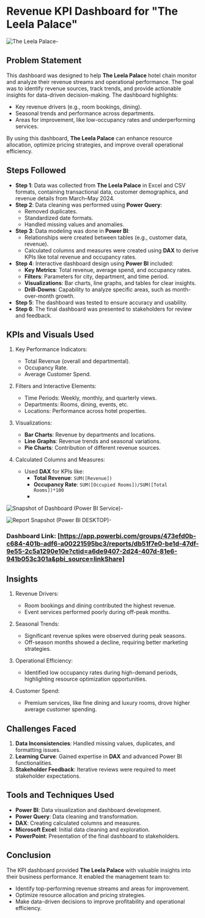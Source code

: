 

# Revenue KPI Dashboard for "The Leela Palace" 


![The Leela Palace-](https://github.com/kethavath-sandeep/Revenue-KPI-Dashboard-Leela-Palace/blob/main/the%20leela%20palace.jpg?raw=true)


## Problem Statement  
This dashboard was designed to help **The Leela Palace** hotel chain monitor and analyze their revenue streams and operational performance. The goal was to identify revenue sources, track trends, and provide actionable insights for data-driven decision-making. The dashboard highlights:  
- Key revenue drivers (e.g., room bookings, dining).  
- Seasonal trends and performance across departments.  
- Areas for improvement, like low-occupancy rates and underperforming services.  

By using this dashboard, **The Leela Palace** can enhance resource allocation, optimize pricing strategies, and improve overall operational efficiency.



## Steps Followed  

- **Step 1**: Data was collected from **The Leela Palace** in Excel and CSV formats, containing transactional data, customer demographics, and revenue details from March–May 2024.  
- **Step 2**: Data cleaning was performed using **Power Query**:  
   - Removed duplicates.  
   - Standardized date formats.  
   - Handled missing values and anomalies.  
- **Step 3**: Data modeling was done in **Power BI**:  
   - Relationships were created between tables (e.g., customer data, revenue).  
   - Calculated columns and measures were created using **DAX** to derive KPIs like total revenue and occupancy rates.  
- **Step 4**: Interactive dashboard design using **Power BI** included:  
   - **Key Metrics**: Total revenue, average spend, and occupancy rates.  
   - **Filters**: Parameters for city, department, and time period.  
   - **Visualizations**: Bar charts, line graphs, and tables for clear insights.  
   - **Drill-Downs**: Capability to analyze specific areas, such as month-over-month growth.  
- **Step 5**: The dashboard was tested to ensure accuracy and usability.  
- **Step 6**: The final dashboard was presented to stakeholders for review and feedback.  



## KPIs and Visuals Used  

1. Key Performance Indicators:  
   - Total Revenue (overall and departmental).  
   - Occupancy Rate.  
   - Average Customer Spend.  

2. Filters and Interactive Elements:  
   - Time Periods: Weekly, monthly, and quarterly views.  
   - Departments: Rooms, dining, events, etc.  
   - Locations: Performance across hotel properties.  

3. Visualizations:  
   - **Bar Charts**: Revenue by departments and locations.  
   - **Line Graphs**: Revenue trends and seasonal variations.  
   - **Pie Charts**: Contribution of different revenue sources.  

4. Calculated Columns and Measures:  
   - Used **DAX** for KPIs like:  
     - **Total Revenue**: `SUM([Revenue])`  
     - **Occupancy Rate**: `SUM([Occupied Rooms])/SUM([Total Rooms])*100`
     - 

![Snapshot of Dashboard (Power BI Service)-]([https://github.com/kethavath-sandeep/Revenue-KPI-Dashboard-Leela-Palace/blob/main/the%20leela%20palace.jpg?raw=true](https://github.com/kethavath-sandeep/Revenue-KPI-Dashboard-Leela-Palace/blob/main/dashboard%20.jpg?raw=true))


![Report Snapshot (Power BI DESKTOP)-]([https://github.com/kethavath-sandeep/Revenue-KPI-Dashboard-Leela-Palace/blob/main/the%20leela%20palace.jpg?raw=true](https://github.com/kethavath-sandeep/Revenue-KPI-Dashboard-Leela-Palace/blob/main/KPI%20report.jpg?raw=true))


### **Dashboard Link**: [https://app.powerbi.com/groups/473efd0b-c684-401b-adf6-a00221595bc3/reports/db51f7e0-be1d-47df-9e55-2c5a1290e10e?ctid=a6de9407-2d24-407d-81e6-941b053c301a&pbi_source=linkShare]  



## Insights  

1. Revenue Drivers:  
   - Room bookings and dining contributed the highest revenue.  
   - Event services performed poorly during off-peak months.  

2. Seasonal Trends:  
   - Significant revenue spikes were observed during peak seasons.  
   - Off-season months showed a decline, requiring better marketing strategies.  

3. Operational Efficiency:  
   - Identified low occupancy rates during high-demand periods, highlighting resource optimization opportunities.  

4. Customer Spend:  
   - Premium services, like fine dining and luxury rooms, drove higher average customer spending.  



## Challenges Faced  
1. **Data Inconsistencies**: Handled missing values, duplicates, and formatting issues.  
2. **Learning Curve**: Gained expertise in **DAX** and advanced Power BI functionalities.  
3. **Stakeholder Feedback**: Iterative reviews were required to meet stakeholder expectations.  



## Tools and Techniques Used  
- **Power BI**: Data visualization and dashboard development.  
- **Power Query**: Data cleaning and transformation.  
- **DAX**: Creating calculated columns and measures.  
- **Microsoft Excel**: Initial data cleaning and exploration.  
- **PowerPoint**: Presentation of the final dashboard to stakeholders.  



## Conclusion  
The KPI dashboard provided **The Leela Palace** with valuable insights into their business performance. It enabled the management team to:  
- Identify top-performing revenue streams and areas for improvement.  
- Optimize resource allocation and pricing strategies.  
- Make data-driven decisions to improve profitability and operational efficiency.  

